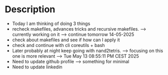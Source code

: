# Description

- Today I am thinking of doing 3 things
- recheck makefiles, advances tricks
  and recursive makefiles. --> currently working on it --> continue tomorrow 14-05-2025
- check about makefiles and see if how can I apply it
- check and continue with cli coreutils + bash
- Later probably at night keep going with nand2tetris.  --> focusing on this one is more relevant --> Tue May 13 08:55:11 PM CEST 2025
- Need to update github profile --> something for minimal
- Need to update linkedin
